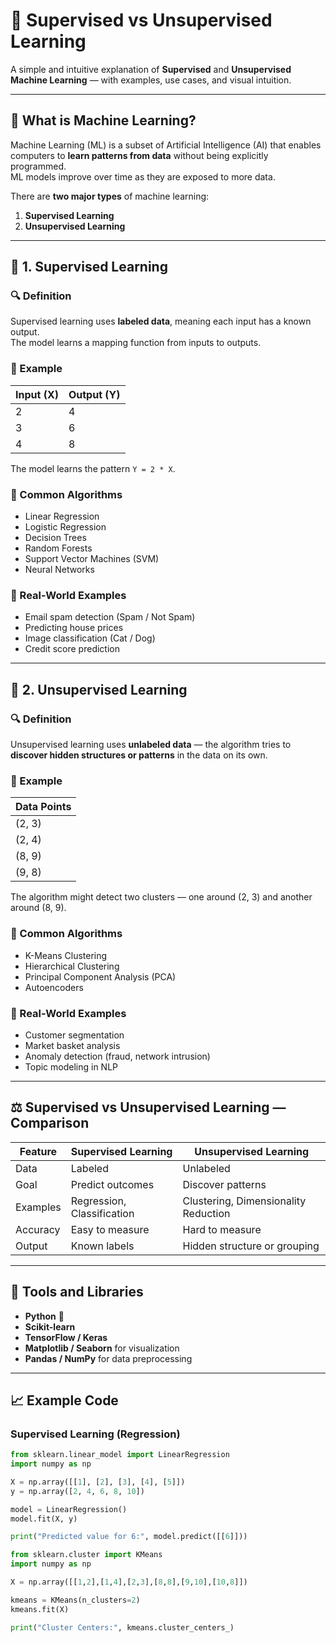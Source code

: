 # 🤖 Supervised vs Unsupervised Learning

A simple and intuitive explanation of **Supervised** and **Unsupervised Machine Learning** — with examples, use cases, and visual intuition.

---

## 🧠 What is Machine Learning?

Machine Learning (ML) is a subset of Artificial Intelligence (AI) that enables computers to **learn patterns from data** without being explicitly programmed.  
ML models improve over time as they are exposed to more data.

There are **two major types** of machine learning:

1. **Supervised Learning**
2. **Unsupervised Learning**

---

## 📘 1. Supervised Learning

### 🔍 Definition
Supervised learning uses **labeled data**, meaning each input has a known output.  
The model learns a mapping function from inputs to outputs.

### 🧩 Example
| Input (X) | Output (Y) |
|------------|-------------|
| 2 | 4 |
| 3 | 6 |
| 4 | 8 |

The model learns the pattern `Y = 2 * X`.

### 🧮 Common Algorithms
- Linear Regression  
- Logistic Regression  
- Decision Trees  
- Random Forests  
- Support Vector Machines (SVM)  
- Neural Networks  

### 🧠 Real-World Examples
- Email spam detection (Spam / Not Spam)  
- Predicting house prices  
- Image classification (Cat / Dog)  
- Credit score prediction  

---

## 📗 2. Unsupervised Learning

### 🔍 Definition
Unsupervised learning uses **unlabeled data** — the algorithm tries to **discover hidden structures or patterns** in the data on its own.

### 🧩 Example
| Data Points |
|--------------|
| (2, 3) |
| (2, 4) |
| (8, 9) |
| (9, 8) |

The algorithm might detect two clusters — one around (2, 3) and another around (8, 9).

### 🧮 Common Algorithms
- K-Means Clustering  
- Hierarchical Clustering  
- Principal Component Analysis (PCA)  
- Autoencoders  

### 🧠 Real-World Examples
- Customer segmentation  
- Market basket analysis  
- Anomaly detection (fraud, network intrusion)  
- Topic modeling in NLP  

---

## ⚖️ Supervised vs Unsupervised Learning — Comparison

| Feature | Supervised Learning | Unsupervised Learning |
|----------|---------------------|------------------------|
| Data | Labeled | Unlabeled |
| Goal | Predict outcomes | Discover patterns |
| Examples | Regression, Classification | Clustering, Dimensionality Reduction |
| Accuracy | Easy to measure | Hard to measure |
| Output | Known labels | Hidden structure or grouping |

---

## 🧰 Tools and Libraries
- **Python** 🐍  
- **Scikit-learn**  
- **TensorFlow / Keras**  
- **Matplotlib / Seaborn** for visualization  
- **Pandas / NumPy** for data preprocessing  

---

## 📈 Example Code

### Supervised Learning (Regression)
```python
from sklearn.linear_model import LinearRegression
import numpy as np

X = np.array([[1], [2], [3], [4], [5]])
y = np.array([2, 4, 6, 8, 10])

model = LinearRegression()
model.fit(X, y)

print("Predicted value for 6:", model.predict([[6]]))

from sklearn.cluster import KMeans
import numpy as np

X = np.array([[1,2],[1,4],[2,3],[8,8],[9,10],[10,8]])

kmeans = KMeans(n_clusters=2)
kmeans.fit(X)

print("Cluster Centers:", kmeans.cluster_centers_)

